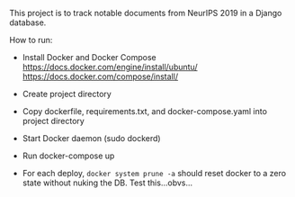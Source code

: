 This project is to track notable documents from NeurIPS 2019 in a Django database.

How to run:
- Install Docker and Docker Compose
https://docs.docker.com/engine/install/ubuntu/
https://docs.docker.com/compose/install/
- Create project directory
- Copy dockerfile, requirements.txt, and docker-compose.yaml into project directory
- Start Docker daemon (sudo dockerd)
- Run docker-compose up

- For each deploy, `docker system prune -a` should reset docker to a zero state without nuking the DB. Test this...obvs...
